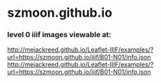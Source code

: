 # szmoon.github.io

### level 0 iiif images viewable at:

http://mejackreed.github.io/Leaflet-IIIF/examples/?url=https://szmoon.github.io/iiif/B01-N01/info.json
http://mejackreed.github.io/Leaflet-IIIF/examples/?url=https://szmoon.github.io/iiif/B01-N01/info.json

